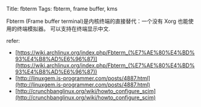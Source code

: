Title: fbterm
Tags: fbterm, frame buffer, kms

Fbterm (Frame buffer terminal)是内核终端的直接替代：一个没有 Xorg 也能使用的终端模拟器。 可以支持在终端显示中文.


refer:

- [https://wiki.archlinux.org/index.php/Fbterm_(%E7%AE%80%E4%BD%93%E4%B8%AD%E6%96%87)](https://wiki.archlinux.org/index.php/Fbterm_(%E7%AE%80%E4%BD%93%E4%B8%AD%E6%96%87))
- [http://linuxgem.is-programmer.com/posts/4887.html](http://linuxgem.is-programmer.com/posts/4887.html)
- [http://crunchbanglinux.org/wiki/howto_configure_scim](http://crunchbanglinux.org/wiki/howto_configure_scim)
